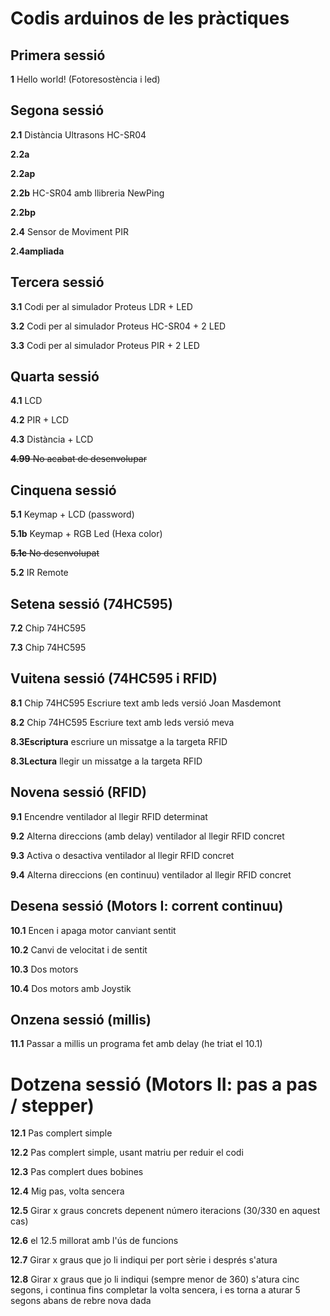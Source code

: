 # Codis arduinos de les pràctiques

## Primera sessió

**1** Hello world! (Fotoresostència i led)

## Segona sessió

**2.1** Distància Ultrasons HC-SR04

**2.2a** 

**2.2ap** 

**2.2b** HC-SR04 amb llibreria NewPing

**2.2bp** 

**2.4** Sensor de Moviment PIR

**2.4ampliada** 

##  Tercera sessió

**3.1** Codi per al simulador Proteus LDR + LED

**3.2** Codi per al simulador Proteus HC-SR04 + 2 LED

**3.3** Codi per al simulador Proteus PIR + 2 LED

## Quarta sessió

**4.1** LCD 

**4.2** PIR + LCD

**4.3** Distància + LCD

~~**4.99** No acabat de desenvolupar~~

## Cinquena sessió

**5.1** Keymap + LCD (password)

**5.1b** Keymap + RGB Led (Hexa color)

~~**5.1c** No desenvolupat~~

**5.2** IR Remote

## Setena sessió (74HC595)

**7.2** Chip 74HC595

**7.3** Chip 74HC595

## Vuitena sessió (74HC595 i RFID)

**8.1** Chip 74HC595 Escriure text amb leds versió Joan Masdemont

**8.2** Chip 74HC595 Escriure text amb leds versió meva

**8.3Escriptura** escriure un missatge a la targeta RFID

**8.3Lectura** llegir un missatge a la targeta RFID

## Novena sessió (RFID)

**9.1** Encendre ventilador al llegir RFID determinat

**9.2** Alterna direccions (amb delay) ventilador al llegir RFID concret

**9.3** Activa o desactiva ventilador al llegir RFID concret

**9.4** Alterna direccions (en continuu) ventilador al llegir RFID concret

## Desena sessió (Motors I: corrent continuu)

**10.1** Encen i apaga motor canviant sentit

**10.2** Canvi de velocitat i de sentit

**10.3** Dos motors

**10.4** Dos motors amb Joystik

## Onzena sessió (millis)

**11.1** Passar a millis un programa fet amb delay (he triat el 10.1)

# Dotzena sessió (Motors II: pas a pas / stepper)

**12.1** Pas complert simple

**12.2** Pas complert simple, usant matriu per reduir el codi

**12.3** Pas complert dues bobines

**12.4** Mig pas, volta sencera

**12.5** Girar x graus concrets depenent número iteracions (30/330 en aquest cas)

**12.6** el 12.5 millorat amb l'ús de funcions

**12.7** Girar x graus que jo li indiqui per port sèrie i després s'atura

**12.8** Girar x graus que jo li indiqui (sempre menor de 360) s'atura cinc segons, i continua fins completar la volta sencera, i es torna a aturar 5 segons abans de rebre nova dada
